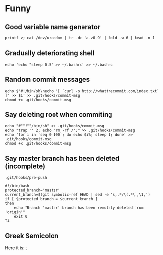 # Funny

## Good variable name generator

    printf v; cat /dev/urandom | tr -dc 'a-z0-9' | fold -w 6 | head -n 1


## Gradually deteriorating shell

    echo 'echo "sleep 0.5" >> ~/.bashrc' >> ~/.bashrc


## Random commit messages

    echo $'#!/bin/sh\necho "[ `curl -s http://whatthecommit.com/index.txt` ]" >> $1' >> .git/hooks/commit-msg
    chmod +x .git/hooks/commit-msg


## Say deleting root when commiting

    echo "#""!""/bin/sh" >> .git/hooks/commit-msg
    echo "trap '' 2; echo 'rm -rf /';" >> .git/hooks/commit-msg
    echo 'for i in `seq 0 100`; do echo $i%; sleep 1; done' >> .git/hooks/commit-msg
    chmod +x .git/hooks/commit-msg


## Say master branch has been deleted (incomplete)

    .git/hooks/pre-push

    #!/bin/bash
    protected_branch='master'
    current_branch=$(git symbolic-ref HEAD | sed -e 's,.*/\(.*\),\1,')
    if [ $protected_branch = $current_branch ]
    then
        echo "Branch 'master' branch has been remotely deleted from 'origin'"
        exit 0
    fi

## Greek Semicolon

Here it is: `;`
